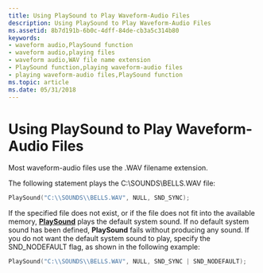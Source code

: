 ```yaml
---
title: Using PlaySound to Play Waveform-Audio Files
description: Using PlaySound to Play Waveform-Audio Files
ms.assetid: 8b7d191b-6b0c-4dff-84de-cb3a5c314b80
keywords:
- waveform audio,PlaySound function
- waveform audio,playing files
- waveform audio,WAV file name extension
- PlaySound function,playing waveform-audio files
- playing waveform-audio files,PlaySound function
ms.topic: article
ms.date: 05/31/2018
---
```


# Using PlaySound to Play Waveform-Audio Files

Most waveform-audio files use the .WAV filename extension.

The following statement plays the C:\\SOUNDS\\BELLS.WAV file:


```C++
PlaySound("C:\\SOUNDS\\BELLS.WAV", NULL, SND_SYNC); 
```



If the specified file does not exist, or if the file does not fit into the available memory, [**PlaySound**](https://msdn.microsoft.com/library/Dd743680(v=VS.85).aspx) plays the default system sound. If no default system sound has been defined, **PlaySound** fails without producing any sound. If you do not want the default system sound to play, specify the SND\_NODEFAULT flag, as shown in the following example:


```C++
PlaySound("C:\\SOUNDS\\BELLS.WAV", NULL, SND_SYNC | SND_NODEFAULT); 
```



 

 




